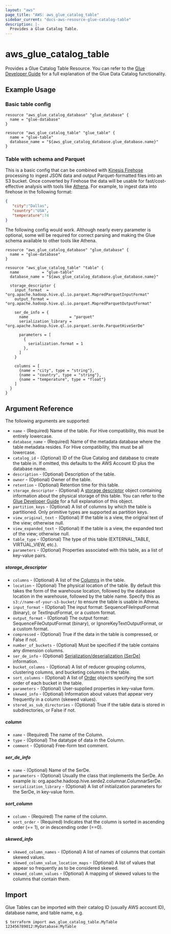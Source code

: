 ```yaml
---
layout: "aws"
page_title: "AWS: aws_glue_catalog_table"
sidebar_current: "docs-aws-resource-glue-catalog-table"
description: |-
  Provides a Glue Catalog Table.
---
```


# aws_glue_catalog_table

Provides a Glue Catalog Table Resource. You can refer to the [Glue Developer Guide](http://docs.aws.amazon.com/glue/latest/dg/populate-data-catalog.html) for a full explanation of the Glue Data Catalog functionality.

## Example Usage

### Basic table config

```hcl
resource "aws_glue_catalog_database" "glue_database" {
  name = "glue-database"
}

resource "aws_glue_catalog_table" "glue_table" {
  name = "glue-table"
  database_name = "${aws_glue_catalog_database.glue_database.name}"
}
```

### Table with schema and Parquet

This is a basic config that can be combined with [Kinesis Firehose](kinesis_firehose_delivery_stream.html) processing to ingest JSON data and output Parquet-formatted files into an S3 bucket. Once converted by Firehose the data will be usable for fast/cost-effective analysis with tools like [Athena](https://aws.amazon.com/athena/). For example, to ingest data into firehose in the following format:

```json
{  
   "city":"Dallas",
   "country":"USA",
   "temperature":74
}
```

The following config would work. Although nearly every parameter is optional, some will be required for correct parsing and making the Glue schema available to other tools like Athena.

```hcl
resource "aws_glue_catalog_database" "glue_database" {
  name = "glue-database"
}

resource "aws_glue_catalog_table" "table" {
  name          = "glue-table"
  database_name = "${aws_glue_catalog_database.glue_database.name}"

  storage_descriptor {
    input_format  = "org.apache.hadoop.hive.ql.io.parquet.MapredParquetInputFormat"
    output_format = "org.apache.hadoop.hive.ql.io.parquet.MapredParquetOutputFormat"

    ser_de_info = {
      name                  = "parquet"
      serialization_library = "org.apache.hadoop.hive.ql.io.parquet.serde.ParquetHiveSerDe"

      parameters = [
        {
          serialization.format = 1
        },
      ]
    }

    columns = [
      {name = "city", type = "string"},
      {name = "country", type = "string"},
      {name = "temperature", type = "float"}
    ]
  }
}
```

## Argument Reference

The following arguments are supported:

* `name` - (Required) Name of the table. For Hive compatibility, this must be entirely lowercase.
* `database_name` - (Required) Name of the metadata database where the table metadata resides. For Hive compatibility, this must be all lowercase.
* `catalog_id` - (Optional) ID of the Glue Catalog and database to create the table in. If omitted, this defaults to the AWS Account ID plus the database name.
* `description` - (Optional) Description of the table.
* `owner` - (Optional) Owner of the table.
* `retention` - (Optional) Retention time for this table.
* `storage_descriptor` - (Optional) A [storage descriptor](#storage_descriptor) object containing information about the physical storage of this table. You can refer to the [Glue Developer Guide](https://docs.aws.amazon.com/glue/latest/dg/aws-glue-api-catalog-tables.html#aws-glue-api-catalog-tables-StorageDescriptor) for a full explanation of this object.
* `partition_keys` - (Optional) A list of columns by which the table is partitioned. Only primitive types are supported as partition keys.
* `view_original_text` - (Optional) If the table is a view, the original text of the view; otherwise null.
* `view_expanded_text` - (Optional) If the table is a view, the expanded text of the view; otherwise null.
* `table_type` - (Optional) The type of this table (EXTERNAL_TABLE, VIRTUAL_VIEW, etc.).
* `parameters` - (Optional) Properties associated with this table, as a list of key-value pairs.

##### storage_descriptor

* `columns` - (Optional) A list of the [Columns](#column) in the table.
* `location` - (Optional) The physical location of the table. By default this takes the form of the warehouse location, followed by the database location in the warehouse, followed by the table name. Specify this as `s3://name-of-your-s3-bucket/` to ensure the table is usable in Athena.
* `input_format` - (Optional) The input format: SequenceFileInputFormat (binary), or TextInputFormat, or a custom format.
* `output_format` - (Optional) The output format: SequenceFileOutputFormat (binary), or IgnoreKeyTextOutputFormat, or a custom format.
* `compressed` - (Optional) True if the data in the table is compressed, or False if not.
* `number_of_buckets` - (Optional) Must be specified if the table contains any dimension columns.
* `ser_de_info` - (Optional) [Serialization/deserialization (SerDe)](#ser_de_info) information.
* `bucket_columns` - (Optional) A list of reducer grouping columns, clustering columns, and bucketing columns in the table.
* `sort_columns` - (Optional) A list of [Order](#sort_column) objects specifying the sort order of each bucket in the table.
* `parameters` - (Optional) User-supplied properties in key-value form.
* `skewed_info` - (Optional) Information about values that appear very frequently in a column (skewed values).
* `stored_as_sub_directories` - (Optional) True if the table data is stored in subdirectories, or False if not.

##### column

* `name` - (Required) The name of the Column.
* `type` - (Optional) The datatype of data in the Column.
* `comment` - (Optional) Free-form text comment.

##### ser_de_info

* `name` - (Optional) Name of the SerDe.
* `parameters` - (Optional) Usually the class that implements the SerDe. An example is: org.apache.hadoop.hive.serde2.columnar.ColumnarSerDe.
* `serialization_library` - (Optional) A list of initialization parameters for the SerDe, in key-value form.

##### sort_column

* `column` - (Required) The name of the column.
* `sort_order` - (Required) Indicates that the column is sorted in ascending order (== 1), or in descending order (==0).

##### skewed_info

* `skewed_column_names` - (Optional) A list of names of columns that contain skewed values.
* `skewed_column_value_location_maps` - (Optional) A list of values that appear so frequently as to be considered skewed.
* `skewed_column_values` - (Optional) A mapping of skewed values to the columns that contain them.

## Import

Glue Tables can be imported with their catalog ID (usually AWS account ID), database name, and table name, e.g.

```
$ terraform import aws_glue_catalog_table.MyTable 123456789012:MyDatabase:MyTable
```
